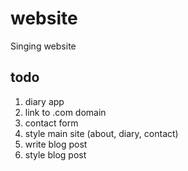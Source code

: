 # website
Singing website

## todo
1. diary app
1. link to .com domain
1. contact form
1. style main site (about, diary, contact)
1. write blog post
1. style blog post
